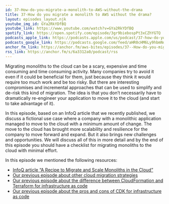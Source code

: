 ```yaml
---
id: 37-How-do-you-migrate-a-monolith-to-AWS-without-the-drama
title: 37-How do you migrate a monolith to AWS without the drama?
layout: episodes_layout.njk
youtube_img_id: GYa2RkYDfBQ
youtube_link: https://www.youtube.com/watch?v=GYa2RkYDfBQ
spotify_link: https://open.spotify.com/episode/3gr9biebospPt3xCZhYGTQ
podcasts_apple_link: https://podcasts.apple.com/us/podcast/37-how-do-you-migrate-a-monolith-to-aws-without-the-drama/id1585489017?i=1000562666501 
podcasts_google_link: https://podcasts.google.com/feed/aHR0cHM6Ly9hbmNob3IuZm0vcy82YTMzMTJhMC9wb2RjYXN0L3Jzcw/episode/MmZmYWY2OGMtNjk4Zi00NDVjLTlmYWYtNDUyODUyNDRhMmEy?sa=X&ved=0CAUQkfYCahcKEwi4n82V7vX3AhUAAAAAHQAAAAAQAQ
anchor_fm_link: https://anchor.fm/aws-bites/episodes/37--How-do-you-migrate-a-monolith-to-AWS-without-the-drama-e1ilt8s
rss_link: https://anchor.fm/s/6a3312a0/podcast/rss
---
```



Migrating monoliths to the cloud can be a scary, expensive and time consuming and time consuming activity. Many companies try to avoid it even if it could be beneficial for them, just because they think it would require too much work and be too risky. But there are interesting compromises and incremental approaches that can be used to simplify and de-risk this kind of migration. The idea is that you don’t necessarily have to dramatically re-engineer your application to move it to the cloud (and start to take advantage of it).

In this episode, based on an InfoQ article that we recently published, we discuss a fictional use case where a company with a monolithic application managed to move to the cloud with a minimum amount of change. The move to the cloud has brought more scalability and resilience for the company to move forward and expand. But it also brings new challenges and opportunities. We will discuss all of this in more detail and by the end of this episode you should have a checklist for migrating monoliths to the cloud with minimal effort.

In this episode we mentioned the following resources:

  - [InfoQ article “A Recipe to Migrate and Scale Monoliths in the Cloud”](https://www.infoq.com/articles/cloud-migrate-scale/) 
  - [Our previous episode about other cloud migration strategies](https://www.youtube.com/watch?v=IDh4eQzbvyg)
  - [Our previous episode about the difference between CloudFormation and Terraform for infrastructure as code](https://www.youtube.com/watch?v=mLkOH2I0rX8)
  - [Our previous episode about the pros and cons of CDK for infrastructure as code](https://www.youtube.com/watch?v=jjyNTNQdW2s)